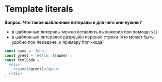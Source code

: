 # Template literals
**Вопрос: Что такое шаблонные литералы и для чего они нужны?**

- в шаблонные литералы можно вставлять выражения при помощи `${}`
- в шаблонных литералах разрешён перенос строки (что может быть удобно при передаче, к примеру html-кода)

```javascript
const name = 'John';
const greet = `Hello, ${name}`;
const htmlCode = `
  <div>
    <span>${greet}</span>
  </div>
` 
```
